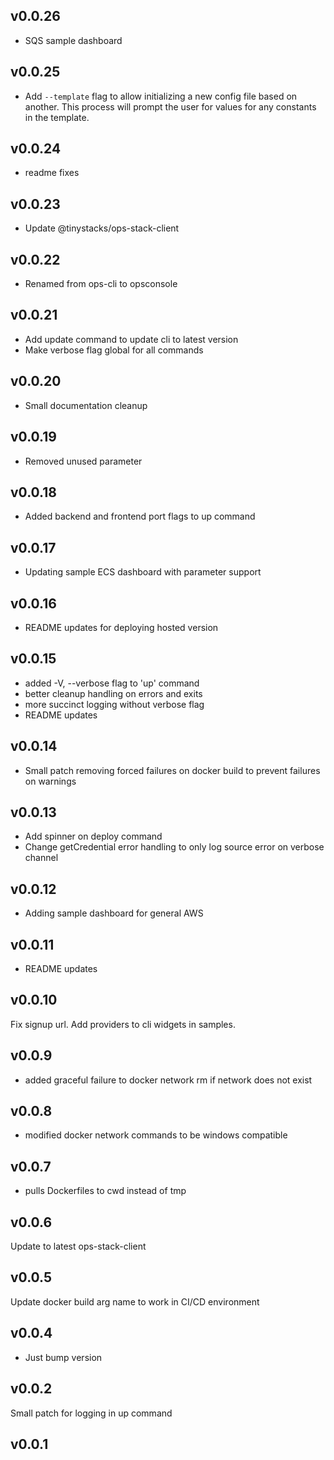 v0.0.26
---
- SQS sample dashboard
 
v0.0.25
---
- Add `--template` flag to allow initializing a new config file based on another.  This process will prompt the user for values for any constants in the template.
 
v0.0.24
---
- readme fixes
 
v0.0.23
---
- Update @tinystacks/ops-stack-client
 
v0.0.22
---
- Renamed from ops-cli to opsconsole
 
v0.0.21
---
- Add update command to update cli to latest version
- Make verbose flag global for all commands
 
v0.0.20
---
- Small documentation cleanup
 
v0.0.19
---
- Removed unused parameter
 
v0.0.18
---
- Added backend and frontend port flags to up command
 
v0.0.17
---
- Updating sample ECS dashboard with parameter support
 
v0.0.16
---
- README updates for deploying hosted version 
 
v0.0.15
---
- added -V, --verbose flag to 'up' command
- better cleanup handling on errors and exits
- more succinct logging without verbose flag
- README updates
 
v0.0.14
---
- Small patch removing forced failures on docker build to prevent failures on warnings
 
v0.0.13
---
- Add spinner on deploy command
- Change getCredential error handling to only log source error on verbose channel
 
v0.0.12
---
- Adding sample dashboard for general AWS
 
v0.0.11
---
- README updates
 
v0.0.10
---
Fix signup url. Add providers to cli widgets in samples.
 
v0.0.9
---
- added graceful failure to docker network rm if network does not exist
 
v0.0.8
---
- modified docker network commands to be windows compatible
 
v0.0.7
---
- pulls Dockerfiles to cwd instead of tmp
 
v0.0.6
---
Update to latest ops-stack-client
 
v0.0.5
---
Update docker build arg name to work in CI/CD environment
 
v0.0.4
---
- Just bump version
 
v0.0.2
---
Small patch for logging in up command
 
v0.0.1
---

 
